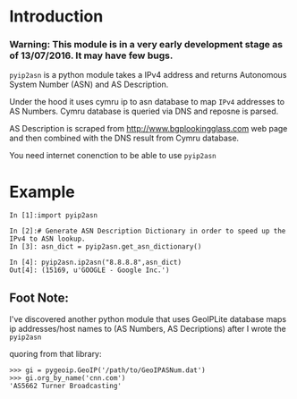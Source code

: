 # Introduction

### Warning: This module is in a very early development stage as of 13/07/2016. It may have few bugs.

`pyip2asn` is a python module takes a IPv4 address and returns Autonomous System Number (ASN) and AS Description.

Under the hood it uses cymru ip to asn database to map `IPv4` addresses to AS Numbers. Cymru database is queried via DNS and reposne is parsed.

AS Description is scraped from http://www.bgplookingglass.com web page and then combined with the DNS result from Cymru database. 

You need internet conenction to be able to use `pyip2asn`

# Example

``` 
In [1]:import pyip2asn

In [2]:# Generate ASN Description Dictionary in order to speed up the IPv4 to ASN lookup.
In [3]: asn_dict = pyip2asn.get_asn_dictionary()

In [4]: pyip2asn.ip2asn("8.8.8.8",asn_dict)
Out[4]: (15169, u'GOOGLE - Google Inc.')

```

## Foot Note:

I've discovered another python module that uses GeoIPLite database maps ip addresses/host names to (AS Numbers, AS Decriptions) after I wrote the `pyip2asn` 

quoring from that library:
```
>>> gi = pygeoip.GeoIP('/path/to/GeoIPASNum.dat')
>>> gi.org_by_name('cnn.com')
'AS5662 Turner Broadcasting'
```

